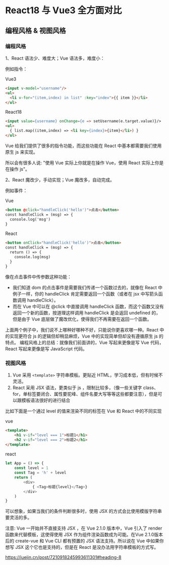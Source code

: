 # React18 与 Vue3 全方面对比
## 编程风格 & 视图风格
### 编程风格

1、React 语法少、难度大；Vue 语法多，难度小：

例如指令：

Vue3
```html
<input v-model="username"/>
<ul>
  <li v-for="(item,index) in list" :key="index">{{ item }}</li>
</ul>
```

React18
```html
<input value={username} onChange={e => setUsername(e.target.value)}/>
<ul>
  { list.map((item,index) => <li key={index}>{item}</li>) }
</ul>
```

Vue 给我们提供了很多的指令功能，而这些功能在 React 中基本都需要我们使用原生 js 来实现。

所以会有很多人说: "使用 Vue 实际上你就是在操作 Vue，使用 React 实际上你是在操作 js"。

2、React 魔改少，手动实现；Vue 魔改多，自动完成。

例如事件：

Vue
```html
<button @click="handleClick('hello')">点击</button>
const handleClick = (msg) => {
  console.log('msg')
}
```

React
```html
<button onClick="handleClick('hello')">点击</button>
const handleClick = (msg) => {
  return () => {
    console.log(msg)
  }
}
```

像在点击事件中传参数这种功能：

- 我们知道 dom 的点击事件是需要我们传递一个函数过去的，就像在 React 中例子一样，你的 handleClick 肯定需要返回一个函数（或者在 jsx 中写箭头函数调用 handleClick）。
- 而在 Vue 中可以在 @click 中直接调用 handleClick 函数，而这个函数又没有返回一个新的函数，按道理这样调用 handleClick 是会返回 undefined 的，但是由于 Vue 底层做了魔改优化，使得我们不再需要在返回一个函数。

上面两个例子中，我们说不上哪种好哪种不好，只能说你更喜欢哪一种。React 中的实现更符合 js 的逻辑但却稍显麻烦，Vue 中的实现简单但却没有遵循原生 js 的特点。
编程风格上的总结：就像我们前面讲的，Vue 写起来更像是写 Vue 代码，React 写起来更像是写 JavaScript 代码。

### 视图风格
1. Vue 采用 `<template>` 字符串模板。更贴近 HTML，学习成本低，但有时候不灵活。
2. React 采用 JSX 语法，更类似于 js ，限制比较多，（像一些关键字 class、for，单标签要闭合、属性要驼峰、组件名要大写等等这些都要注意），但是可以跟模板语法很好的进行结合

比如下面是一个通过 level 的值来渲染不同的标签在 Vue 和 React 中的不同实现

vue

```html
<template>
    <h1 v-if="level === 1">标题1</h1>
    <h2 v-if="level === 2">标题2</h1>
</template>
```

react

```js
let App = () => {
    const level = 1
    const Tag = 'h' + level
    return (
        <div>
            { <Tag>标题{level}</Tag>}
        </div>
    )
}
```

可以想象，如果当我们的条件判断很多时，使用 JSX 的方式会比使用模版字符串要灵活的多。

注意: Vue 一开始并不直接支持 JSX ，在 Vue 2.1.0 版本中，Vue 引入了 render 函数来代替模板，这使得使用 JSX 作为组件渲染函数成为可能。在Vue 2.1.0版本后的 create-vue 和 Vue CLI 都有预置的 JSX 语法支持。所以说在 Vue 中如果你想写 JSX 这个它也是支持的，但是在 React 是没办法用字符串模板的方式写。



https://juejin.cn/post/7210918245993611301#heading-8
